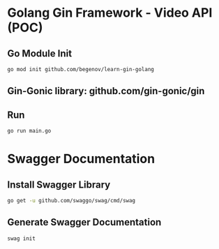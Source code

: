 # Golang Gin Framework - Video API (POC)

## Go Module Init

```bash
go mod init github.com/begenov/learn-gin-golang
```

## Gin-Gonic library: github.com/gin-gonic/gin

## Run

```bash
go run main.go
```

# Swagger Documentation

## Install Swagger Library

```bash
go get -u github.com/swaggo/swag/cmd/swag
```

## Generate Swagger Documentation

```bash
swag init
```
